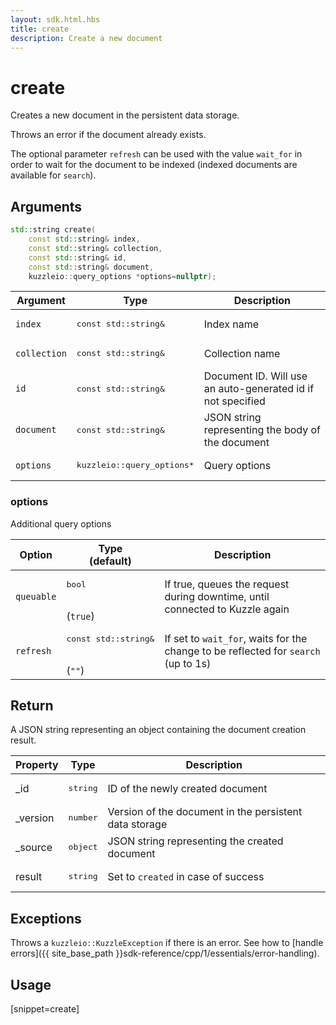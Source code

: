 ```yaml
---
layout: sdk.html.hbs
title: create
description: Create a new document
---
```


# create

Creates a new document in the persistent data storage.

Throws an error if the document already exists.

The optional parameter `refresh` can be used with the value `wait_for` in order to wait for the document to be indexed (indexed documents are available for `search`).

## Arguments

```cpp
std::string create(
    const std::string& index,
    const std::string& collection,
    const std::string& id,
    const std::string& document,
    kuzzleio::query_options *options=nullptr);
```

| Argument | Type | Description |
| --- | --- | --- |
| `index` | <pre>const std::string&</pre> | Index name |
| `collection` | <pre>const std::string&</pre> | Collection name |
| `id` | <pre>const std::string&</pre> | Document ID. Will use an auto-generated id if not specified |
| `document` | <pre>const std::string&</pre> | JSON string representing the body of the document |
| `options` | <pre>kuzzleio::query_options*</pre> | Query options |

### options

Additional query options

| Option   | Type<br/>(default)    | Description                       |
| ---------- | ------- | --------------------------------- |
| `queuable` | <pre>bool</pre><br/>(`true`) | If true, queues the request during downtime, until connected to Kuzzle again  |
| `refresh` | <pre>const std::string&</pre><br/>(`""`)| If set to `wait_for`, waits for the change to be reflected for `search` (up to 1s) |

## Return

A JSON string representing an object containing the document creation result.

| Property | Type | Description
| --- | --- | ---
| _id | <pre>string</pre> | ID of the newly created document
| _version | <pre>number</pre> | Version of the document in the persistent data storage
| _source | <pre>object</pre> | JSON string representing the created document
| result | <pre>string</pre> | Set to `created` in case of success

## Exceptions

Throws a `kuzzleio::KuzzleException` if there is an error. See how to [handle errors]({{ site_base_path }}sdk-reference/cpp/1/essentials/error-handling).

## Usage

[snippet=create]
